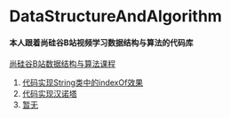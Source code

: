 # DataStructureAndAlgorithm

#### 本人跟着尚硅谷B站视频学习数据结构与算法的代码库
[尚硅谷B站数据结构与算法课程](https://www.bilibili.com/video/BV1E4411H73v?p=1&vd_source=28fd978a817d53c6328efee198487c55)
1. [代码实现String类中的indexOf效果](https://github.com/ChenYiGeEr/DataStructureAndAlgorithm/blob/main/1_StringMatcher/StringMatcher.java)
2. [代码实现汉诺塔](https://github.com/ChenYiGeEr/DataStructureAndAlgorithm/blob/main/2_HanoiTower/HanoiTower.java)
3. [暂无](https://github.com/ChenYiGeEr)
